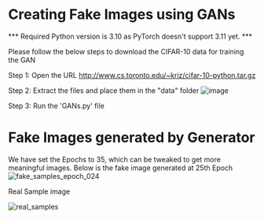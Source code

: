 # Creating Fake Images using GANs
*** Required Python version is 3.10 as PyTorch doesn't support 3.11 yet. ***


Please follow the below steps to download the CIFAR-10 data for training the GAN
 
Step 1: Open the URL http://www.cs.toronto.edu/~kriz/cifar-10-python.tar.gz

Step 2: Extract the files and place them in the "data" folder
![image](https://user-images.githubusercontent.com/50144683/227525118-e440339f-03e5-4808-8bfa-4dae79f0f456.png)

Step 3: Run the 'GANs.py' file

# Fake Images generated by Generator
We have set the Epochs to 35, which can be tweaked to get more meaningful images.
Below is the fake image generated at 25th Epoch
![fake_samples_epoch_024](https://user-images.githubusercontent.com/50144683/227528750-1e3b5874-1d67-442a-9042-bc3c4ddcee06.png)


Real Sample image

![real_samples](https://user-images.githubusercontent.com/50144683/227528275-2fcda697-8d91-452f-b1db-53d03fea24ff.png)
